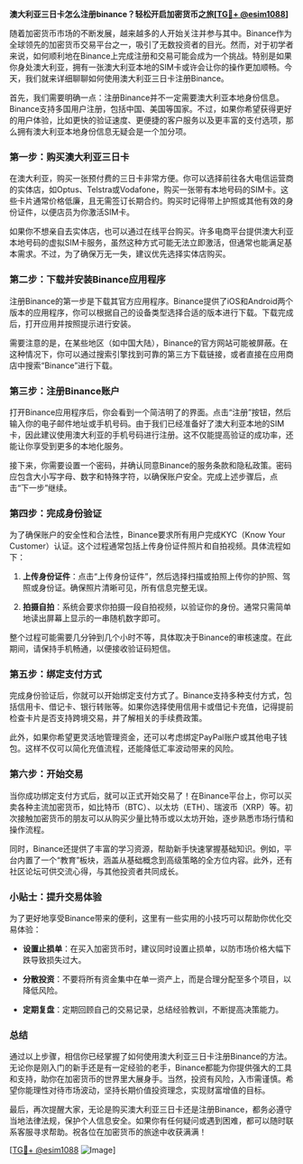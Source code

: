 **澳大利亚三日卡怎么注册binance？轻松开启加密货币之旅[[TG💪+ @esim1088](https://t.me/s/esim1088)]**

随着加密货币市场的不断发展，越来越多的人开始关注并参与其中。Binance作为全球领先的加密货币交易平台之一，吸引了无数投资者的目光。然而，对于初学者来说，如何顺利地在Binance上完成注册和交易可能会成为一个挑战。特别是如果你身处澳大利亚，拥有一张澳大利亚本地的SIM卡或许会让你的操作更加顺畅。今天，我们就来详细聊聊如何使用澳大利亚三日卡注册Binance。

首先，我们需要明确一点：注册Binance并不一定需要澳大利亚本地身份信息。Binance支持多国用户注册，包括中国、美国等国家。不过，如果你希望获得更好的用户体验，比如更快的验证速度、更便捷的客户服务以及更丰富的支付选项，那么拥有澳大利亚本地身份信息无疑会是一个加分项。

### 第一步：购买澳大利亚三日卡

在澳大利亚，购买一张预付费的三日卡非常方便。你可以选择前往各大电信运营商的实体店，如Optus、Telstra或Vodafone，购买一张带有本地号码的SIM卡。这些卡片通常价格低廉，且无需签订长期合约。购买时记得带上护照或其他有效的身份证件，以便店员为你激活SIM卡。

如果你不想亲自去实体店，也可以通过在线平台购买。许多电商平台提供澳大利亚本地号码的虚拟SIM卡服务，虽然这种方式可能无法立即激活，但通常也能满足基本需求。不过，为了确保万无一失，建议优先选择实体店购买。

### 第二步：下载并安装Binance应用程序

注册Binance的第一步是下载其官方应用程序。Binance提供了iOS和Android两个版本的应用程序，你可以根据自己的设备类型选择合适的版本进行下载。下载完成后，打开应用并按照提示进行安装。

需要注意的是，在某些地区（如中国大陆），Binance的官方网站可能被屏蔽。在这种情况下，你可以通过搜索引擎找到可靠的第三方下载链接，或者直接在应用商店中搜索“Binance”进行下载。

### 第三步：注册Binance账户

打开Binance应用程序后，你会看到一个简洁明了的界面。点击“注册”按钮，然后输入你的电子邮件地址或手机号码。由于我们已经准备好了澳大利亚本地的SIM卡，因此建议使用澳大利亚的手机号码进行注册。这不仅能提高验证的成功率，还能让你享受到更多的本地化服务。

接下来，你需要设置一个密码，并确认同意Binance的服务条款和隐私政策。密码应包含大小写字母、数字和特殊字符，以确保账户安全。完成上述步骤后，点击“下一步”继续。

### 第四步：完成身份验证

为了确保账户的安全性和合法性，Binance要求所有用户完成KYC（Know Your Customer）认证。这个过程通常包括上传身份证件照片和自拍视频。具体流程如下：

1. **上传身份证件**：点击“上传身份证件”，然后选择扫描或拍照上传你的护照、驾照或身份证。确保照片清晰可见，所有信息完整无误。
   
2. **拍摄自拍**：系统会要求你拍摄一段自拍视频，以验证你的身份。通常只需简单地读出屏幕上显示的一串随机数字即可。

整个过程可能需要几分钟到几个小时不等，具体取决于Binance的审核速度。在此期间，请保持手机畅通，以便接收验证码短信。

### 第五步：绑定支付方式

完成身份验证后，你就可以开始绑定支付方式了。Binance支持多种支付方式，包括信用卡、借记卡、银行转账等。如果你选择使用信用卡或借记卡充值，记得提前检查卡片是否支持跨境交易，并了解相关的手续费政策。

此外，如果你希望更灵活地管理资金，还可以考虑绑定PayPal账户或其他电子钱包。这样不仅可以简化充值流程，还能降低汇率波动带来的风险。

### 第六步：开始交易

当你成功绑定支付方式后，就可以正式开始交易了！在Binance平台上，你可以买卖各种主流加密货币，如比特币（BTC）、以太坊（ETH）、瑞波币（XRP）等。初次接触加密货币的朋友可以从购买少量比特币或以太坊开始，逐步熟悉市场行情和操作流程。

同时，Binance还提供了丰富的学习资源，帮助新手快速掌握基础知识。例如，平台内置了一个“教育”板块，涵盖从基础概念到高级策略的全方位内容。此外，还有社区论坛可供交流心得，与其他投资者共同成长。

### 小贴士：提升交易体验

为了更好地享受Binance带来的便利，这里有一些实用的小技巧可以帮助你优化交易体验：

- **设置止损单**：在买入加密货币时，建议同时设置止损单，以防市场价格大幅下跌导致损失过大。
  
- **分散投资**：不要将所有资金集中在单一资产上，而是合理分配至多个项目，以降低风险。
  
- **定期复盘**：定期回顾自己的交易记录，总结经验教训，不断提高决策能力。

### 总结

通过以上步骤，相信你已经掌握了如何使用澳大利亚三日卡注册Binance的方法。无论你是刚入门的新手还是有一定经验的老手，Binance都能为你提供强大的工具和支持，助你在加密货币的世界里大展身手。当然，投资有风险，入市需谨慎。希望你能理性对待市场波动，坚持长期价值投资理念，实现财富增值的目标。

最后，再次提醒大家，无论是购买澳大利亚三日卡还是注册Binance，都务必遵守当地法律法规，保护个人信息安全。如果你有任何疑问或遇到困难，都可以随时联系客服寻求帮助。祝各位在加密货币的旅途中收获满满！

[[TG💪+ @esim1088](https://t.me/s/esim1088) ![Image](https://i.postimg.cc/4NQfJmqS/Snipaste-2025-05-13-00-14-12.png)]